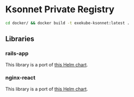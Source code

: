 # Ksonnet Private Registry

```sh
cd docker/ && docker build -t exekube-ksonnet:latest .
```

## Libraries

### rails-app

This library is a port of [this Helm chart](https://github.com/exekube/charts/tree/master/charts/rails-app).

### nginx-react

This library is a port of [this Helm chart](https://github.com/exekube/charts/tree/master/charts/nginx-react).
